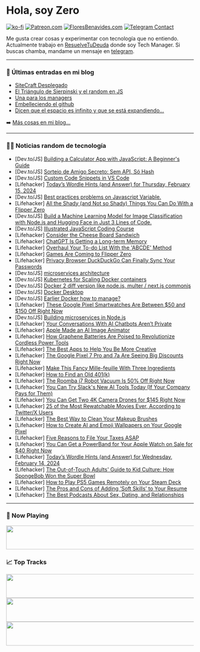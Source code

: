 # Hola, soy Zero

[![ko-fi](https://ko-fi.com/img/githubbutton_sm.svg)](https://ko-fi.com/J3J4N0LUK)
[![Patreon.com](https://img.shields.io/endpoint.svg?url=https%3A%2F%2Fshieldsio-patreon.vercel.app%2Fapi%3Fusername%3Dzerodragon%26type%3Dpatrons&style=for-the-badge)](https://patreon.com/zerodragon)
[![FloresBenavides.com](https://img.shields.io/website?down_message=oops&label=MiBlog&style=for-the-badge&up_message=online&url=https%3A%2F%2Ffloresbenavides.com)](https://floresbenavides.com)
[![Telegram Contact](https://img.shields.io/badge/escr%C3%ADbeme-ZeroDragon-%2326A5E4?style=for-the-badge&logo=telegram)](https://t.me/zerodragon)

Me gusta crear cosas y experimentar con tecnología que no entiendo.
Actualmente trabajo en [ResuelveTuDeuda](http://github.com/resuelve) donde soy Tech Manager.
Si buscas chamba, mandame un mensaje en [telegram](https://t.me/zerodragon).

---

### 📕 Últimas entradas en mi blog
<!-- BLOG-POST-LIST:START -->
- [SiteCraft Desplegado](https://floresbenavides.com/sitecraft-desplegado/)
- [El Triángulo de Sierpinski y el random en JS](https://floresbenavides.com/el-triangulo-de-sierpinski-y-el-random-en-js/)
- [Una para los managers](https://floresbenavides.com/una-para-los-managers/)
- [Embelleciendo el github](https://floresbenavides.com/embelleciendo-el-github/)
- [Dicen que el espacio es infinito y que se está expandiendo…](https://floresbenavides.com/dicen-que-el-espacio-es-infinito-y-que-se-esta-expandiendo/)
<!-- BLOG-POST-LIST:END -->

➡️ [Más cosas en mi blog...](https://floresbenavides.com)

---

### 👨‍💻 Noticias random de tecnología
<!-- TECH-POSTS:START -->
- [Dev.to/JS] [Building a Calculator App with JavaScript: A Beginner&#39;s Guide](https://dev.to/codevicky/building-a-calculator-app-with-javascript-a-beginners-guide-343b)
- [Dev.to/JS] [Sorteio de Amigo Secreto: Sem API, Só Hash](https://dev.to/racoelho/sorteio-de-amigo-secreto-sem-api-so-hash-1ccf)
- [Dev.to/JS] [Custom Code Snippets in VS Code](https://dev.to/glowiep/custom-code-snippets-in-vs-code-ohj)
- [Lifehacker] [Today’s Wordle Hints &lpar;and Answer&rpar; for Thursday, February 15, 2024](https://lifehacker.com/entertainment/wordle-answer-today-february-15-2024)
- [Dev.to/JS] [Best practices problems on Javascript Variable.](https://dev.to/devendra_2806/best-practices-problems-on-javascript-variable-2d15)
- [Lifehacker] [All the Shady &lpar;and Not so Shady&rpar; Things You Can Do With a Flipper Zero](https://lifehacker.com/everything-flipper-zero-can-and-cant-do)
- [Dev.to/JS] [Build a Machine Learning Model for Image Classification with Node.js and Hugging Face in Just 3 Lines of Code.](https://dev.to/rouaabelhajali/build-a-machine-learning-model-for-image-classification-with-nodejs-and-hugging-face-in-just-3-lines-of-code-4hbk)
- [Dev.to/JS] [Illustrated JavaScript Coding Course](https://dev.to/codeguppy/illustrated-javascript-coding-course-m9i)
- [Lifehacker] [Consider the Cheese Board Sandwich](https://lifehacker.com/food-drink/consider-the-cheese-board-sandwich)
- [Lifehacker] [ChatGPT Is Getting a Long-term Memory](https://lifehacker.com/tech/chatgpt-is-getting-long-term-memory)
- [Lifehacker] [Overhaul Your To-do List With the &#39;ABCDE&#39; Method](https://lifehacker.com/work/overhaul-to-do-list-with-abcde-method)
- [Lifehacker] [Games Are Coming to Flipper Zero](https://lifehacker.com/tech/how-to-play-games-on-a-flipper-zero)
- [Lifehacker] [Privacy Browser DuckDuckGo Can Finally Sync Your Passwords](https://lifehacker.com/tech/duckduckgo-adds-password-syncing)
- [Dev.to/JS] [microservices architecture](https://dev.to/avinashrepo/microservices-architecture-3gca)
- [Dev.to/JS] [Kubernetes for Scaling Docker containers](https://dev.to/avinashrepo/kubernetes-for-scaling-docker-containers-2bof)
- [Dev.to/JS] [Docker 2 diff version like node.js, multer / next.js commonjs](https://dev.to/avinashrepo/docker-2-diff-version-like-nodejs-multer-nextjs-commonjs-k6)
- [Dev.to/JS] [Docker Desktop](https://dev.to/avinashrepo/docker-desktop-3id6)
- [Dev.to/JS] [Earlier Docker how to manage?](https://dev.to/avinashrepo/earlier-docker-how-to-manage-3e0c)
- [Lifehacker] [These Google Pixel Smartwatches Are Between $50 and $150 Off Right Now](https://lifehacker.com/tech/google-pixel-watch-and-pixel-watch-2-sale)
- [Dev.to/JS] [Building microservices in Node.js](https://dev.to/avinashrepo/building-microservices-in-nodejs-5fnh)
- [Lifehacker] [Your Conversations With AI Chatbots Aren’t Private](https://lifehacker.com/tech/your-conversations-with-chatbots-are-not-private)
- [Lifehacker] [Apple Made an AI Image Animator](https://lifehacker.com/tech/what-is-apple-keyframer)
- [Lifehacker] [How Graphene Batteries Are Poised to Revolutionize Cordless Power Tools](https://lifehacker.com/home/graphene-batteries-will-revolutionize-cordless-power-tools)
- [Lifehacker] [The Best Apps to Help You Be More Creative](https://lifehacker.com/tech/best-creativity-brainstorming-apps)
- [Lifehacker] [The Google Pixel 7 Pro and 7a Are Seeing Big Discounts Right Now](https://lifehacker.com/you-can-get-the-google-pixel-7a-for-its-lowest-price-ev-1850974690)
- [Lifehacker] [Make This Fancy Mille-feuille With Three Ingredients](https://lifehacker.com/food-drink/easy-mille-feuille-recipe)
- [Lifehacker] [How to Find an Old 401&lpar;k&rpar;](https://lifehacker.com/money/how-to-find-an-old-401k)
- [Lifehacker] [The Roomba j7 Robot Vacuum Is 50% Off Right Now](https://lifehacker.com/home/the-roomba-j7-robot-vacuum-is-50-percent-off-right-now)
- [Lifehacker] [You Can Try Slack&#39;s New AI Tools Today &lpar;If Your Company Pays for Them&rpar;](https://lifehacker.com/tech/slack-ai-tools)
- [Lifehacker] [You Can Get Two 4K Camera Drones for $145 Right Now](https://lifehacker.com/camera-drone-bundle-sale)
- [Lifehacker] [25 of the Most Rewatchable Movies Ever, According to Twitter/X Users](https://lifehacker.com/entertainment/most-rewatchble-movies-according-to-twitter)
- [Lifehacker] [The Best Way to Clean Your Makeup Brushes](https://lifehacker.com/home/how-to-clean-makeup-brushes)
- [Lifehacker] [How to Create AI and Emoji Wallpapers on Your Google Pixel](https://lifehacker.com/tech/how-to-create-ai-and-emoji-wallpapers-on-pixel-phone)
- [Lifehacker] [Five Reasons to File Your Taxes ASAP](https://lifehacker.com/money/why-you-should-do-your-taxes-asap)
- [Lifehacker] [You Can Get a PowerBand for Your Apple Watch on Sale for $40 Right Now](https://lifehacker.com/tech/powerband-apple-watch-sale)
- [Lifehacker] [Today’s Wordle Hints &lpar;and Answer&rpar; for Wednesday, February 14, 2024](https://lifehacker.com/entertainment/wordle-answer-today-february-14-2024)
- [Lifehacker] [The Out-of-Touch Adults&#39; Guide to Kid Culture: How SpongeBob Won the Super Bowl](https://lifehacker.com/entertainment/how-spongebob-won-the-super-bowl)
- [Lifehacker] [How to Play PS5 Games Remotely on Your Steam Deck](https://lifehacker.com/tech/how-to-play-ps5-games-remotely-on-steam-deck)
- [Lifehacker] [The Pros and Cons of Adding ‘Soft Skills’ to Your Resume](https://lifehacker.com/work/pros-and-cons-of-adding-soft-skills-to-your-resume)
- [Lifehacker] [The Best Podcasts About Sex, Dating, and Relationships](https://lifehacker.com/relationships/the-best-sex-dating-relationship-podcasts)<!-- TECH-POSTS:END -->

---

### 🎵 Now Playing
<a href="https://spotify-now-playing-dun.vercel.app/now-playing?open"><img src="https://spotify-now-playing-dun.vercel.app/now-playing" width="540" height="64"></a>

### 📈 Top Tracks
<a href="https://spotify-now-playing-dun.vercel.app/top-tracks?i=1&open"><img src="https://spotify-now-playing-dun.vercel.app/top-tracks?i=1" width="540" height="64"></a>
<a href="https://spotify-now-playing-dun.vercel.app/top-tracks?i=2&open"><img src="https://spotify-now-playing-dun.vercel.app/top-tracks?i=2" width="540" height="64"></a>
<a href="https://spotify-now-playing-dun.vercel.app/top-tracks?i=3&open"><img src="https://spotify-now-playing-dun.vercel.app/top-tracks?i=3" width="540" height="64"></a>

